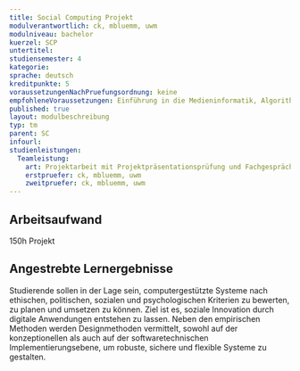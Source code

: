 ```yaml
---
title: Social Computing Projekt
modulverantwortlich: ck, mbluemm, uwm
modulniveau: bachelor
kuerzel: SCP
untertitel:
studiensemester: 4
kategorie:
sprache: deutsch
kreditpunkte: 5
voraussetzungenNachPruefungsordnung: keine
empfohleneVoraussetzungen: Einführung in die Medieninformatik, Algorithmen und Programmierung, Paradigmen der Programmierung, Mensch-Computer Interaktion, Screendesign, Audiovisuelles Medienprojekt
published: true
layout: modulbeschreibung
typ: tm
parent: SC
infourl: 
studienleistungen:
  Teamleistung:
    art: Projektarbeit mit Projektpräsentationsprüfung und Fachgespräch, sowie schriftliche Ausarbeitung.
    erstpruefer: ck, mbluemm, uwm
    zweitpruefer: ck, mbluemm, uwm
---
```


## Arbeitsaufwand
150h Projekt

## Angestrebte Lernergebnisse
Studierende sollen in der Lage sein, computergestützte Systeme nach ethischen, politischen, sozialen und psychologischen Kriterien zu bewerten, zu planen und umsetzen zu können. 
Ziel ist es, soziale Innovation durch digitale Anwendungen entstehen zu lassen. Neben den empirischen Methoden werden Designmethoden vermittelt, sowohl auf der konzeptionellen als auch auf der softwaretechnischen Implementierungsebene, um robuste, sichere und flexible Systeme zu gestalten. 


